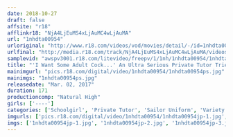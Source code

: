 ```yaml
---
date: 2018-10-27
draft: false
affsite: "r18"
afflinkr18: "NjA4LjEuMS4xLjAuMC4wLjAuMA"
url: "1nhdta00954"
urloriginal: "http://www.r18.com/videos/vod/movies/detail/-/id=1nhdta00954"
urlfinal: "http://media.r18.com/track/NjA4LjEuMS4xLjAuMC4wLjAuMA/videos/vod/movies/detail/-/id=1nhdta00954"
samplevid: "awspv3001.r18.com/litevideo/freepv/1/1nh/1nhdta00954/1nhdta00954_dmb_w.mp4"
title: "'I Want Some Adult Cock...' An Ultra Serious Private Tutor Tries To Refuse This Horny JK's Advances But She Tempts Him By Making Him Touch Her Tits And Lures Him To Erection With A Loving Cowgirl"
mainimgurl: "pics.r18.com/digital/video/1nhdta00954/1nhdta00954ps.jpg"
mainimgs: "1nhdta00954ps.jpg"
releasedate: "Mar. 02, 2017"
duration: 171
productioncomp: "Natural High"
girls: ['----']
categories: ['Schoolgirl', 'Private Tutor', 'Sailor Uniform', 'Variety', 'Cowgirl', 'Hi-Def']
imgurls: ['pics.r18.com/digital/video/1nhdta00954/1nhdta00954jp-1.jpg', 'pics.r18.com/digital/video/1nhdta00954/1nhdta00954jp-2.jpg', 'pics.r18.com/digital/video/1nhdta00954/1nhdta00954jp-3.jpg', 'pics.r18.com/digital/video/1nhdta00954/1nhdta00954jp-4.jpg', 'pics.r18.com/digital/video/1nhdta00954/1nhdta00954jp-5.jpg', 'pics.r18.com/digital/video/1nhdta00954/1nhdta00954jp-6.jpg', 'pics.r18.com/digital/video/1nhdta00954/1nhdta00954jp-7.jpg', 'pics.r18.com/digital/video/1nhdta00954/1nhdta00954jp-8.jpg', 'pics.r18.com/digital/video/1nhdta00954/1nhdta00954jp-9.jpg', 'pics.r18.com/digital/video/1nhdta00954/1nhdta00954jp-10.jpg', 'pics.r18.com/digital/video/1nhdta00954/1nhdta00954jp-11.jpg', 'pics.r18.com/digital/video/1nhdta00954/1nhdta00954jp-12.jpg', 'pics.r18.com/digital/video/1nhdta00954/1nhdta00954jp-13.jpg', 'pics.r18.com/digital/video/1nhdta00954/1nhdta00954jp-14.jpg', 'pics.r18.com/digital/video/1nhdta00954/1nhdta00954jp-15.jpg', 'pics.r18.com/digital/video/1nhdta00954/1nhdta00954jp-16.jpg', 'pics.r18.com/digital/video/1nhdta00954/1nhdta00954jp-17.jpg', 'pics.r18.com/digital/video/1nhdta00954/1nhdta00954jp-18.jpg', 'pics.r18.com/digital/video/1nhdta00954/1nhdta00954jp-19.jpg', 'pics.r18.com/digital/video/1nhdta00954/1nhdta00954jp-20.jpg']
imgs: ['1nhdta00954jp-1.jpg', '1nhdta00954jp-2.jpg', '1nhdta00954jp-3.jpg', '1nhdta00954jp-4.jpg', '1nhdta00954jp-5.jpg', '1nhdta00954jp-6.jpg', '1nhdta00954jp-7.jpg', '1nhdta00954jp-8.jpg', '1nhdta00954jp-9.jpg', '1nhdta00954jp-10.jpg', '1nhdta00954jp-11.jpg', '1nhdta00954jp-12.jpg', '1nhdta00954jp-13.jpg', '1nhdta00954jp-14.jpg', '1nhdta00954jp-15.jpg', '1nhdta00954jp-16.jpg', '1nhdta00954jp-17.jpg', '1nhdta00954jp-18.jpg', '1nhdta00954jp-19.jpg', '1nhdta00954jp-20.jpg']
---
```

